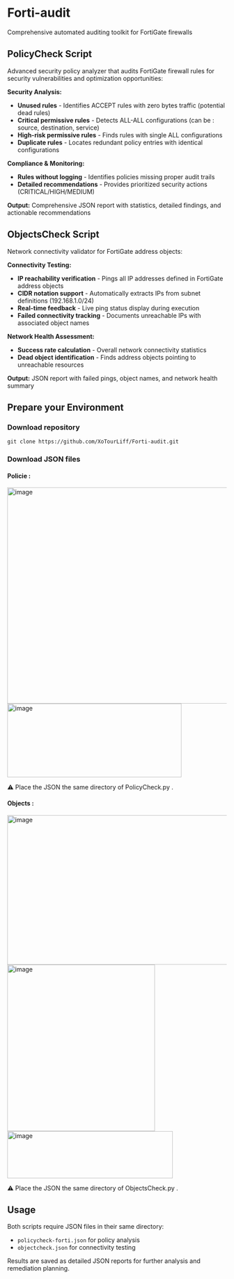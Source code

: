 # Forti-audit
Comprehensive automated auditing toolkit for FortiGate firewalls

## PolicyCheck Script
Advanced security policy analyzer that audits FortiGate firewall rules for security vulnerabilities and optimization opportunities:

**Security Analysis:**
- **Unused rules** - Identifies ACCEPT rules with zero bytes traffic (potential dead rules)
- **Critical permissive rules** - Detects ALL-ALL configurations (can be : source, destination, service)  
- **High-risk permissive rules** - Finds rules with single ALL configurations
- **Duplicate rules** - Locates redundant policy entries with identical configurations

**Compliance & Monitoring:**
- **Rules without logging** - Identifies policies missing proper audit trails
- **Detailed recommendations** - Provides prioritized security actions (CRITICAL/HIGH/MEDIUM)

**Output:** Comprehensive JSON report with statistics, detailed findings, and actionable recommendations

## ObjectsCheck Script  
Network connectivity validator for FortiGate address objects:

**Connectivity Testing:**
- **IP reachability verification** - Pings all IP addresses defined in FortiGate address objects
- **CIDR notation support** - Automatically extracts IPs from subnet definitions (192.168.1.0/24)
- **Real-time feedback** - Live ping status display during execution
- **Failed connectivity tracking** - Documents unreachable IPs with associated object names

**Network Health Assessment:**
- **Success rate calculation** - Overall network connectivity statistics  
- **Dead object identification** - Finds address objects pointing to unreachable resources

**Output:** JSON report with failed pings, object names, and network health summary

## Prepare your Environment

### Download repository

```
git clone https://github.com/XoTourLiff/Forti-audit.git
```


### Download JSON files
#### Policie :

<img width="1904" height="496" alt="image" src="https://github.com/user-attachments/assets/9797d3c9-8209-492f-8789-a8ff76b1d4b6" />

<img width="400" height="169" alt="image" src="https://github.com/user-attachments/assets/88e6be38-d219-49c5-9709-ec8ff84503ef" />


⚠️ Place the JSON the same directory of PolicyCheck.py .
#### Objects :

<img width="1812" height="343" alt="image" src="https://github.com/user-attachments/assets/45e69513-6feb-4a12-a8c6-b9b8528a4a4e" />

<img width="339" height="382" alt="image" src="https://github.com/user-attachments/assets/d6236e34-d7e9-46e7-9889-919f592af564" />

<img width="380" height="108" alt="image" src="https://github.com/user-attachments/assets/b158e13d-c7bb-4ddc-a96e-6b47916a185d" />

⚠️ Place the JSON the same directory of ObjectsCheck.py .


## Usage
Both scripts require JSON files in their same directory:
- `policycheck-forti.json` for policy analysis
- `objectcheck.json` for connectivity testing

Results are saved as detailed JSON reports for further analysis and remediation planning.
